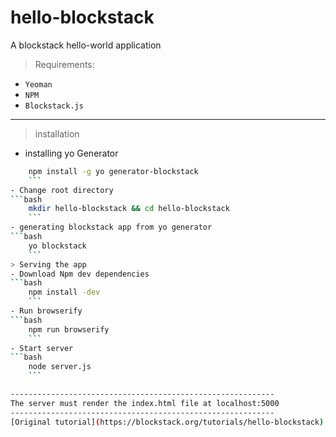 # hello-blockstack
A blockstack hello-world application

> Requirements:
- `Yeoman`
- `NPM`
- `Blockstack.js`

-----------------------------------------------------------

> installation
- installing yo Generator
```bash
	npm install -g yo generator-blockstack
	```
- Change root directory
```bash
	mkdir hello-blockstack && cd hello-blockstack
	```
- generating blockstack app from yo generator
```bash
	yo blockstack
	```
> Serving the app
- Download Npm dev dependencies
```bash
	npm install -dev
	```
- Run browserify
```bash
	npm run browserify
	```
- Start server
```bash
	node server.js
	```

-----------------------------------------------------------
The server must render the index.html file at localhost:5000
-----------------------------------------------------------
[Original tutorial](https://blockstack.org/tutorials/hello-blockstack)
